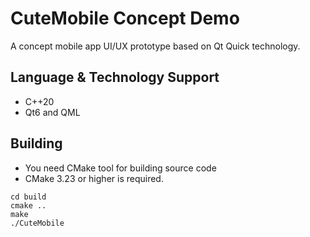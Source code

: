# CuteMobile Concept Demo
A concept mobile app UI/UX prototype based on Qt Quick technology.

## Language & Technology Support
- C++20
- Qt6 and QML

## Building

- You need CMake tool for building source code
- CMake 3.23 or higher is required.

```
cd build
cmake ..
make
./CuteMobile

```
